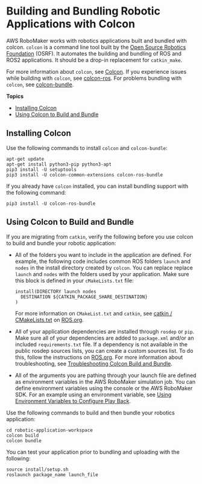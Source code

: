 # Building and Bundling Robotic Applications with Colcon<a name="application-build-bundle"></a>

AWS RoboMaker works with robotics applications built and bundled with colcon\. `colcon` is a command line tool built by the [Open Source Robotics Foundation](https://www.openrobotics.org/) \(OSRF\)\. It automates the building and bundling of ROS and ROS2 applications\. It should be a drop\-in replacement for `catkin_make`\. 

 For more information about `colcon`, see [Colcon](https://colcon.readthedocs.io/)\. If you experience issues while building with `colcon`, see [colcon\-ros](https://github.com/colcon/colcon-ros)\. For problems bundling with `colcon`, see [colcon\-bundle](https://github.com/colcon/colcon-bundle)\. 

**Topics**
+ [Installing Colcon](#install-colcon)
+ [Using Colcon to Build and Bundle](#use-colcon)

## Installing Colcon<a name="install-colcon"></a>

Use the following commands to install `colcon` and `colcon-bundle`:

```
apt-get update
apt-get install python3-pip python3-apt
pip3 install -U setuptools
pip3 install -U colcon-common-extensions colcon-ros-bundle
```

If you already have `colcon` installed, you can install bundling support with the following command:

```
pip3 install -U colcon-ros-bundle
```

## Using Colcon to Build and Bundle<a name="use-colcon"></a>

If you are migrating from `catkin`, verify the following before you use colcon to build and bundle your robotic application:
+ All of the folders you want to include in the application are defined\. For example, the following code includes common ROS folders `launch` and `nodes` in the install directory created by `colcon`\. You can replace replace `launch` and `nodes` with the folders used by your application\. Make sure this block is defined in your `cMakeLists.txt` file: 

  ```
  install(DIRECTORY launch nodes
    DESTINATION ${CATKIN_PACKAGE_SHARE_DESTINATION}
  )
  ```

   For more information on `CMakeList.txt` and `catkin`, see [catkin / CMakeLists\.txt](http://wiki.ros.org/catkin/CMakeLists.txt) on [ROS\.org](ros.org)\. 
+ All of your application dependencies are installed through `rosdep` or `pip`\. Make sure all of your dependencies are added to `package.xml` and/or an included `requirements.txt` file\. If a dependency is not available in the public rosdep sources lists, you can create a custom sources list\. To do this, follow the instructions on [ROS\.org](http://wiki.ros.org/rosdep/rosdep.yaml)\. For more information about troubleshooting, see [Troubleshooting Colcon Build and Bundle](troubleshooting-colcon.md)\. 
+ All of the arguments you are pathing through your launch file are defined as environment variables in the AWS RoboMaker simulation job\. You can define environment variables using the console or the AWS RoboMaker SDK\. For an example using an environment variable, see [Using Environment Variables to Configure Play Back](simulation-job-playback-rosbags.md#simulation-job-playback-rosbags-example-envvars)\.

Use the following commands to build and then bundle your robotics application:

```
cd robotic-application-workspace
colcon build
colcon bundle
```

You can test your application prior to bundling and uploading with the following:

```
source install/setup.sh
roslaunch package_name launch_file
```